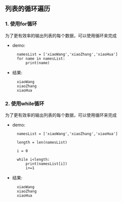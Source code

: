 ## 列表的循环遍历

### 1. 使用for循环

 为了更有效率的输出列表的每个数据，可以使用循环来完成

* demo:

        namesList = ['xiaoWang','xiaoZhang','xiaoHua']
        for name in namesList:
            print(name)
* 结果:

        xiaoWang
        xiaoZhang
        xiaoHua

### 2. 使用while循环

 为了更有效率的输出列表的每个数据，可以使用循环来完成

* demo:

        namesList = ['xiaoWang','xiaoZhang','xiaoHua']

        length = len(namesList)

        i = 0

        while i<length:
            print(namesList[i])
            i+=1
* 结果:

        xiaoWang
        xiaoZhang
        xiaoHua
